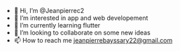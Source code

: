 - 👋 Hi, I’m @Jeanpierrec2
- 👀 I’m interested in app and web developement
- 🌱 I’m currently learning flutter
- 💞️ I’m looking to collaborate on some new ideas
- 📫 How to reach me jeanpierrebayssary22@gmail.com

<!---
Jeanpierrec2/Jeanpierrec2 is a ✨ special ✨ repository because its `README.md` (this file) appears on your GitHub profile.
You can click the Preview link to take a look at your changes.
--->
